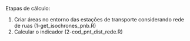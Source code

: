 Etapas de cálculo:

1. Criar áreas no entorno das estações de transporte considerando rede de ruas (1-get_isochrones_pnb.R)
2. Calcular o indicador (2-cod_pnt_dist_rede.R)
